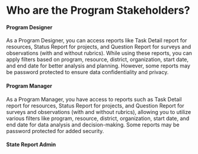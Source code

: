 # Who are the Program Stakeholders?

#### Program Designer

As a Program Designer, you can access reports like Task Detail report for resources, Status Report for projects, and Question Report for surveys and observations (with and without rubrics). While using these reports, you can apply filters based on program, resource, district, organization, start date, and end date for better analysis and planning. However, some reports may be password protected to ensure data confidentiality and privacy.

#### Program Manager

As a Program Manager, you have access to reports such as Task Detail report for resources, Status Report for projects, and Question Report for surveys and observations (with and without rubrics), allowing you to utilize various filters like program, resource, district, organization, start date, and end date for data analysis and decision-making. Some reports may be password protected for added security.

#### State Report Admin
